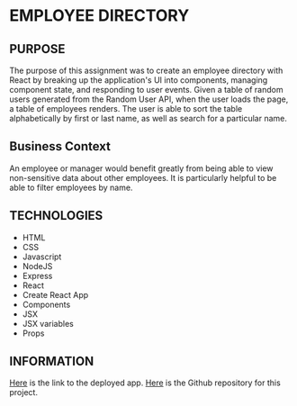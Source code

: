 # EMPLOYEE DIRECTORY

## PURPOSE
The purpose of this assignment was to create an employee directory with React by breaking up the application's UI into components, managing component state, and responding to user events. Given a table of random users generated from the Random User API, when the user loads the page, a table of employees renders. The user is able to sort the table alphabetically by first or last name, as well as search for a particular name. 

## Business Context
An employee or manager would benefit greatly from being able to view non-sensitive data about other employees. It is particularly helpful to be able to filter employees by name.

## TECHNOLOGIES
* HTML
* CSS
* Javascript
* NodeJS
* Express
* React
* Create React App
* Components
* JSX
* JSX variables
* Props

## INFORMATION
[Here](https://maxonemillion.github.io/EmployeeDirectory) is the link to the deployed app.  [Here](https://github.com/maxonemillion/EmployeeDirectory "Link to github repository") is the Github repository for this project.

